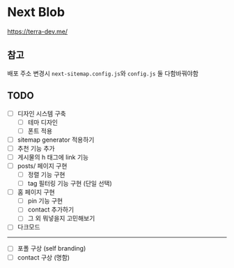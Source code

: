 # Next Blob

https://terra-dev.me/

## 참고

배포 주소 변경시 `next-sitemap.config.js`와 `config.js` 둘 다함바꿔야함

## TODO

- [ ] 디자인 시스템 구축
  - [ ] 테마 디자인
  - [ ] 폰트 적용
- [ ] sitemap generator 적용하기
- [ ] 추천 기능 추가
- [ ] 게시물의 h 태그에 link 기능
- [ ] posts/ 페이지 구현
  - [ ] 정렬 기능 구현
  - [ ] tag 필터링 기능 구현 (단일 선택)
- [ ] 홈 페이지 구현
  - [ ] pin 기능 구현
  - [ ] contact 추가하기
  - [ ] 그 외 뭐넣을지 고민해보기
- [ ] 다크모드

---

- [ ] 포폴 구상 (self branding)
- [ ] contact 구상 (명함)
